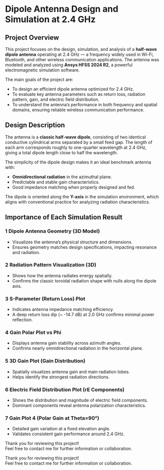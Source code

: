 # Dipole Antenna Design and Simulation at 2.4 GHz

## Project Overview

This project focuses on the design, simulation, and analysis of a **half-wave dipole antenna** operating at 2.4 GHz — a frequency widely used in Wi-Fi, Bluetooth, and other wireless communication applications. The antenna was modeled and analyzed using **Ansys HFSS 2024 R2**, a powerful electromagnetic simulation software.

The main goals of the project are:
- To design an efficient dipole antenna optimized for 2.4 GHz.
- To evaluate key antenna parameters such as return loss, radiation pattern, gain, and electric field distribution.
- To understand the antenna’s performance in both frequency and spatial domains, ensuring reliable wireless communication performance.


## Design Description

The antenna is a **classic half-wave dipole**, consisting of two identical conductive cylindrical arms separated by a small feed gap. The length of each arm corresponds roughly to one-quarter wavelength at 2.4 GHz, giving a total dipole length close to half the wavelength.

The simplicity of the dipole design makes it an ideal benchmark antenna with:
- **Omnidirectional radiation** in the azimuthal plane.
- Predictable and stable gain characteristics.
- Good impedance matching when properly designed and fed.

The dipole is oriented along the **Y-axis** in the simulation environment, which aligns with conventional practice for analyzing radiation characteristics.


## Importance of Each Simulation Result

### 1️ Dipole Antenna Geometry (3D Model)  
- Visualizes the antenna’s physical structure and dimensions.
- Ensures geometry matches design specifications, impacting resonance and radiation.

### 2️ Radiation Pattern Visualization (3D)  
- Shows how the antenna radiates energy spatially.
- Confirms the classic toroidal radiation shape with nulls along the dipole axis.

### 3️ S-Parameter (Return Loss) Plot  
- Indicates antenna impedance matching efficiency.
- A deep return loss dip (~ -14.7 dB) at 2.0 GHz confirms minimal power reflection.

### 4️ Gain Polar Plot vs Phi  
- Displays antenna gain stability across azimuth angles.
- Confirms nearly omnidirectional radiation in the horizontal plane.

### 5️ 3D Gain Plot (Gain Distribution)  
- Spatially visualizes antenna gain and main radiation lobes.
- Helps identify the strongest radiation directions.

### 6️ Electric Field Distribution Plot (rE Components)  
- Shows the distribution and magnitude of electric field components.
- Dominant components reveal antenna polarization characteristics.

### 7️ Gain Plot 4 (Polar Gain at Theta=90°)  
- Detailed gain variation at a fixed elevation angle.
- Validates consistent gain performance around 2.4 GHz.
  
Thank you for reviewing this project!  
Feel free to contact me for further information or collaboration.


Thank you for reviewing this project!  
Feel free to contact me for further information or collaboration.
